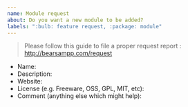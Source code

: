 ```yaml
---
name: Module request
about: Do you want a new module to be added?
labels: ":bulb: feature request, :package: module"
---
```


> Please follow this guide to file a proper request report : http://bearsampp.com/request

* Name: 
* Description: 
* Website: 
* License (e.g. Freeware, OSS, GPL, MIT, etc): 
* Comment (anything else which might help): 
